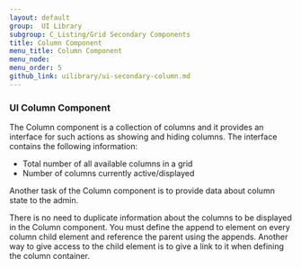 ```yaml
---
layout: default
group:  UI Library
subgroup: C_Listing/Grid Secondary Components
title: Column Component
menu_title: Column Component
menu_node:
menu_order: 5
github_link: uilibrary/ui-secondary-column.md
---
```


<h3 id="column">UI Column Component</h3>

The Column component is a collection of columns and it provides an interface for such actions as showing and hiding columns. The interface contains the following information:

* Total number of all available columns in a grid
* Number of columns currently active/displayed

Another task of the Column component is to provide data about column state to the admin.

There is no need to duplicate information about the columns to be displayed in the Column component. You must define the append to element on every column child element and reference the parent using the appends.
Another way to give access to the child element is to give a link to it when defining the column container.